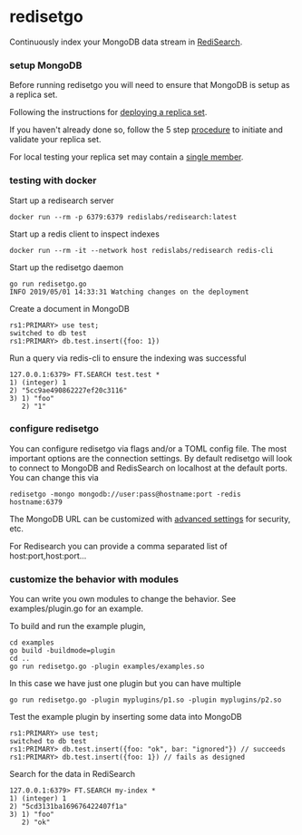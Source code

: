 # redisetgo

Continuously index your MongoDB data stream in [RediSearch](https://redislabs.com/redis-enterprise/technology/redis-search/).

### setup MongoDB

Before running redisetgo you will need to ensure that MongoDB is setup as a replica set.

Following the instructions for [deploying a replica set](http://docs.mongodb.org/manual/tutorial/deploy-replica-set/).

If you haven't already done so,
follow the 5 step [procedure](https://docs.mongodb.com/manual/tutorial/deploy-replica-set/#procedure)
to initiate and validate your replica set.

For local testing your replica set may contain a
[single member](https://docs.mongodb.com/manual/tutorial/convert-standalone-to-replica-set/).

### testing with docker

Start up a redisearch server

```
docker run --rm -p 6379:6379 redislabs/redisearch:latest
```

Start up a redis client to inspect indexes

```
docker run --rm -it --network host redislabs/redisearch redis-cli
```

Start up the redisetgo daemon

```
go run redisetgo.go 
INFO 2019/05/01 14:33:31 Watching changes on the deployment
```

Create a document in MongoDB

```
rs1:PRIMARY> use test;
switched to db test
rs1:PRIMARY> db.test.insert({foo: 1})
```

Run a query via redis-cli to ensure the indexing was successful

```
127.0.0.1:6379> FT.SEARCH test.test *
1) (integer) 1
2) "5cc9ae490862227ef20c3116"
3) 1) "foo"
   2) "1"
```

### configure redisetgo

You can configure redisetgo via flags and/or a TOML config file.  The most important options are the 
connection settings.  By default redisetgo will look to connect to MongoDB and RedisSearch on localhost
at the default ports.  You can change this via

```
redisetgo -mongo mongodb://user:pass@hostname:port -redis hostname:6379
```

The MongoDB URL can be customized with
[advanced settings](https://github.com/mongodb/mongo-go-driver/blob/v1.0.2/x/network/connstring/connstring.go)
for security, etc.

For Redisearch you can provide a comma separated list of host:port,host:port...

### customize the behavior with modules

You can write you own modules to change the behavior.  See examples/plugin.go for an example.

To build and run the example plugin,

```
cd examples
go build -buildmode=plugin
cd ..
go run redisetgo.go -plugin examples/examples.so
```

In this case we have just one plugin but you can have multiple

```
go run redisetgo.go -plugin myplugins/p1.so -plugin myplugins/p2.so

```

Test the example plugin by inserting some data into MongoDB

```
rs1:PRIMARY> use test;
switched to db test
rs1:PRIMARY> db.test.insert({foo: "ok", bar: "ignored"}) // succeeds
rs1:PRIMARY> db.test.insert({foo: 1}) // fails as designed
```

Search for the data in RediSearch

```
127.0.0.1:6379> FT.SEARCH my-index *
1) (integer) 1
2) "5cd3131ba169676422407f1a"
3) 1) "foo"
   2) "ok"
```

